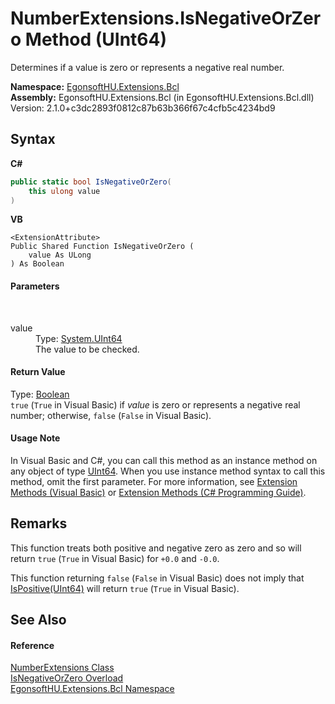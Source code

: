 # NumberExtensions.IsNegativeOrZero Method (UInt64)
 

Determines if a value is zero or represents a negative real number.

**Namespace:**&nbsp;<a href="N_EgonsoftHU_Extensions_Bcl.md">EgonsoftHU.Extensions.Bcl</a><br />**Assembly:**&nbsp;EgonsoftHU.Extensions.Bcl (in EgonsoftHU.Extensions.Bcl.dll) Version: 2.1.0+c3dc2893f0812c87b63b366f67c4cfb5c4234bd9

## Syntax

**C#**<br />
``` C#
public static bool IsNegativeOrZero(
	this ulong value
)
```

**VB**<br />
``` VB
<ExtensionAttribute>
Public Shared Function IsNegativeOrZero ( 
	value As ULong
) As Boolean
```


#### Parameters
&nbsp;<dl><dt>value</dt><dd>Type: <a href="https://learn.microsoft.com/dotnet/api/system.uint64" target="_blank" rel="noopener noreferrer">System.UInt64</a><br />The value to be checked.</dd></dl>

#### Return Value
Type: <a href="https://learn.microsoft.com/dotnet/api/system.boolean" target="_blank" rel="noopener noreferrer">Boolean</a><br />`true` (`True` in Visual Basic) if *value* is zero or represents a negative real number; otherwise, `false` (`False` in Visual Basic).

#### Usage Note
In Visual Basic and C#, you can call this method as an instance method on any object of type <a href="https://learn.microsoft.com/dotnet/api/system.uint64" target="_blank" rel="noopener noreferrer">UInt64</a>. When you use instance method syntax to call this method, omit the first parameter. For more information, see <a href="https://docs.microsoft.com/dotnet/visual-basic/programming-guide/language-features/procedures/extension-methods" target="_blank" rel="noopener noreferrer">Extension Methods (Visual Basic)</a> or <a href="https://docs.microsoft.com/dotnet/csharp/programming-guide/classes-and-structs/extension-methods" target="_blank" rel="noopener noreferrer">Extension Methods (C# Programming Guide)</a>.

## Remarks

This function treats both positive and negative zero as zero and so will return `true` (`True` in Visual Basic) for `+0.0` and `-0.0`.

This function returning `false` (`False` in Visual Basic) does not imply that <a href="M_EgonsoftHU_Extensions_Bcl_NumberExtensions_IsPositive_11.md">IsPositive(UInt64)</a> will return `true` (`True` in Visual Basic).


## See Also


#### Reference
<a href="T_EgonsoftHU_Extensions_Bcl_NumberExtensions.md">NumberExtensions Class</a><br /><a href="Overload_EgonsoftHU_Extensions_Bcl_NumberExtensions_IsNegativeOrZero.md">IsNegativeOrZero Overload</a><br /><a href="N_EgonsoftHU_Extensions_Bcl.md">EgonsoftHU.Extensions.Bcl Namespace</a><br />